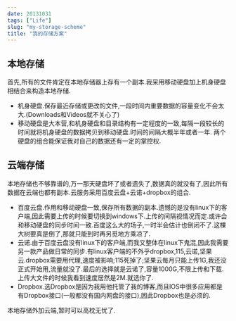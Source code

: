```yaml
---
date: 20131031
tags: ["Life"]
slug: "my-storage-scheme"
title: "我的存储方案"
---
```




## 本地存储
首先,所有的文件肯定在本地存储器上存有一个副本.我采用移动硬盘加上机身硬盘相结合来构造本地存储.

- 机身硬盘.保存最近存储或更改的文件,一段时间内重要数据的容量变化不会太大.(Downloads和Videos就不关心了)
- 移动硬盘是大本营,和机身硬盘和目录结构有一定程度的一致,每隔一段较长的时间就将机身硬盘的数据拷贝到移动硬盘.时间的间隔大概半年或者一年.
两个硬盘的组合能保证我对自己的数据还有一定的掌控权.

## 云端存储
本地存储也不够靠谱的,万一那天硬盘坏了或者遗失了,数据真的就没有了,因此所有数据在云端也都有副本.云服务采用百度云盘+云诺+dropbox的组合.

- 百度云盘.作用和移动硬盘一致,保存所有数据的副本.遗憾的是没有linux下的客户端,因此需要上传的时候要切换到windows下.上传的间隔视情况而定.或许会和移动硬盘的同步时间一致.百度这么大的场子,一时半会估计也倒闭不了.这棵大树要真是倒了,那就只能到时再另觅地方乘凉了.
- 云诺.由于百度云盘没有linux下的客户端,而我又整体在linux下鬼混,因此我需要另一款产品做日常的同步.有linux客户端的不外乎dropbox,115,云诺,坚果云.dropbox需要用代理,速度被影响;115死掉了;坚果云每月只能上传1G,我还没正式开始用,流量就没了.最后的选择就是云诺了,容量1000G,不限上传和下载.上传大文件的时候我看到速度居然是2M.就选你了.
- Dropbox.选Dropbox是因为我用他托管了我的博客,而且IOS中很多应用都是有Dropbox接口(一般都没有国内网盘的接口),因此Dropbox也是必须的.

本地存储外加云端,暂时可以高枕无忧了.

